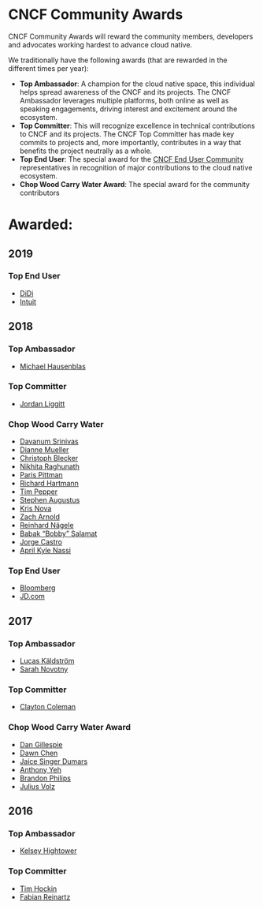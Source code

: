 CNCF Community Awards
=====================

CNCF Community Awards will reward the community members, developers and advocates working hardest to advance cloud native.

We traditionally have the following awards (that are rewarded in the different times per year):

-	**Top Ambassador**: A champion for the cloud native space, this individual helps spread awareness of the CNCF and its projects. The CNCF Ambassador leverages multiple platforms, both online as well as speaking engagements, driving interest and excitement around the ecosystem.
-	**Top Committer**: This will recognize excellence in technical contributions to CNCF and its projects. The CNCF Top Committer has made key commits to projects and, more importantly, contributes in a way that benefits the project neutrally as a whole.
-	**Top End User**: The special award for the [CNCF End User Community](https://www.cncf.io/people/end-user-community/) representatives in recognition of major contributions to the cloud native ecosystem.
-	**Chop Wood Carry Water Award**: The special award for the community contributors

Awarded:
========

2019
----

### Top End User

-	[DiDi](https://www.cncf.io/announcement/2019/06/24/cloud-native-computing-foundation-announces-didi-as-winner-of-top-end-user-award/)
- [Intuit](https://www.cncf.io/announcement/2019/05/21/cloud-native-computing-foundation-announces-intuit-as-winner-of-top-end-user-award/)

2018
----

### Top Ambassador

-	[Michael Hausenblas](https://twitter.com/mhausenblas)

### Top Committer

-	[Jordan Liggitt](https://twitter.com/liggitt)

### Chop Wood Carry Water

-	[Davanum Srinivas](https://twitter.com/dims)
-	[Dianne Mueller](https://twitter.com/pythondj)
-	[Christoph Blecker](https://twitter.com/tophee)
-	[Nikhita Raghunath](https://twitter.com/thenikhita)
-	[Paris Pittman](https://twitter.com/parisbmore)
-	[Richard Hartmann](https://twitter.com/twitchih)
-	[Tim Pepper](https://twitter.com/pythomit)
-	[Stephen Augustus](https://twitter.com/stephenaugustus)
-	[Kris Nova](https://twitter.com/krisnova)
-	[Zach Arnold](https://twitter.com/zparnold)
-	[Reinhard Nägele](https://twitter.com/unguiculus)
-	[Babak “Bobby” Salamat](https://github.com/bsalamat)
-	[Jorge Castro](https://twitter.com/castrojo)
-	[April Kyle Nassi](https://twitter.com/thisisnotapril)

### Top End User

-	[Bloomberg](https://www.cncf.io/announcement/2018/05/02/cloud-native-computing-foundation-announces-bloomberg-as-winner-of-top-end-user-award/)
-	[JD.com](https://www.cncf.io/announcement/2018/11/14/jd-wins-top-end-user-award/)

2017
----

### Top Ambassador

-	[Lucas Käldström](https://twitter.com/kubernetesonarm)
-	[Sarah Novotny](https://twitter.com/sarahnovotny)

### Top Committer

-	[Clayton Coleman](https://twitter.com/smarterclayton)

### Chop Wood Carry Water Award

-	[Dan Gillespie](https://twitter.com/ethernetdan)
-	[Dawn Chen](https://github.com/dchen1107)
-	[Jaice Singer Dumars](https://twitter.com/jaydumars)
-	[Anthony Yeh](https://twitter.com/enisoc)
-	[Brandon Philips](https://twitter.com/brandonphilips)
-	[Julius Volz](https://twitter.com/juliusvolz)

2016
----

### Top Ambassador

-	[Kelsey Hightower](https://twitter.com/kelseyhightower)

### Top Committer

-	[Tim Hockin](https://twitter.com/thockin)
-	[Fabian Reinartz](https://twitter.com/fabxc)
